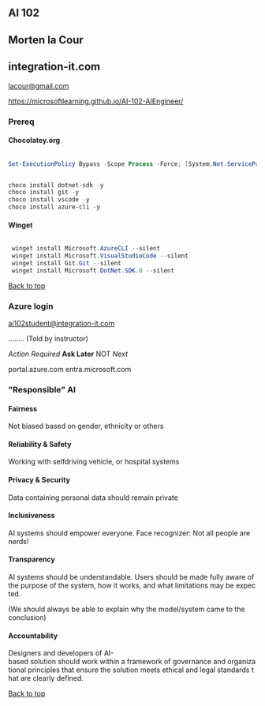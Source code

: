 ## AI 102
## Morten la Cour
## integration-it.com



lacour@gmail.com


https://microsoftlearning.github.io/AI-102-AIEngineer/



### Prereq

#### Chocolatey.org

```powershell

Set-ExecutionPolicy Bypass -Scope Process -Force; [System.Net.ServicePointManager]::SecurityProtocol = [System.Net.ServicePointManager]::SecurityProtocol -bor 3072; iex ((New-Object System.Net.WebClient).DownloadString('https://community.chocolatey.org/install.ps1'))

```

```powershell

choco install dotnet-sdk -y
choco install git -y
choco install vscode -y
choco install azure-cli -y


```

#### Winget


```powershell

 winget install Microsoft.AzureCLI --silent
 winget install Microsoft.VisualStudioCode --silent
 winget install Git.Git --silent
 winget install Microsoft.DotNet.SDK.8 --silent


```


[Back to top](#ai-102)



### Azure login

ai102student@integration-it.com

........ (Told by instructor)

*Action Required* **Ask Later** NOT *Next*


portal.azure.com
entra.microsoft.com


### "Responsible" AI

#### Fairness

Not biased based on gender, ethnicity or others

#### Reliability & Safety

Working with selfdriving vehicle, or hospital systems

#### Privacy & Security

Data containing personal data should remain private

#### Inclusiveness

AI systems should empower everyone. Face recognizer: Not all people are nerds!

#### Transparency

AI systems should be understandable. Users should be made fully aware of the purpose of the system, how it works, and what limitations may be expected.

(We should always be able to explain why the model/system came to the conclusion)

#### Accountability

Designers and developers of AI-based solution should work within a framework of governance and organizational principles that ensure the solution meets ethical and legal standards that are clearly defined.


[Back to top](#ai-102)